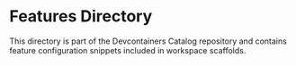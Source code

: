 # Features Directory

This directory is part of the Devcontainers Catalog repository and contains feature configuration snippets included in workspace scaffolds.

